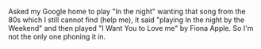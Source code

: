 Asked my Google home to play "In the night" wanting that song from the 80s which I still cannot find (help me), it said "playing In the night by the Weekend" and then played "I Want You to Love me" by Fiona Apple. So I'm not the only one phoning it in.

